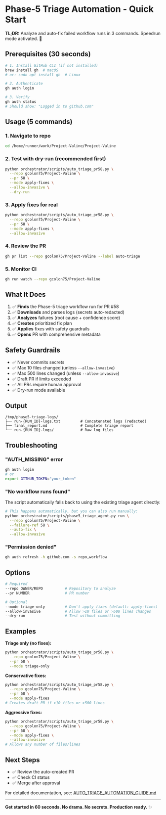 # Phase-5 Triage Automation - Quick Start

**TL;DR:** Analyze and auto-fix failed workflow runs in 3 commands. Speedrun mode activated. 🚀

## Prerequisites (30 seconds)

```bash
# 1. Install GitHub CLI (if not installed)
brew install gh  # macOS
# or: sudo apt install gh  # Linux

# 2. Authenticate
gh auth login

# 3. Verify
gh auth status
# Should show: "Logged in to github.com"
```

## Usage (5 commands)

### 1. Navigate to repo
```bash
cd /home/runner/work/Project-Valine/Project-Valine
```

### 2. Test with dry-run (recommended first)
```bash
python orchestrator/scripts/auto_triage_pr58.py \
  --repo gcolon75/Project-Valine \
  --pr 58 \
  --mode apply-fixes \
  --allow-invasive \
  --dry-run
```

### 3. Apply fixes for real
```bash
python orchestrator/scripts/auto_triage_pr58.py \
  --repo gcolon75/Project-Valine \
  --pr 58 \
  --mode apply-fixes \
  --allow-invasive
```

### 4. Review the PR
```bash
gh pr list --repo gcolon75/Project-Valine --label auto-triage
```

### 5. Monitor CI
```bash
gh run watch --repo gcolon75/Project-Valine
```

## What It Does

1. ✅ **Finds** the Phase-5 triage workflow run for PR #58
2. ✅ **Downloads** and parses logs (secrets auto-redacted)
3. ✅ **Analyzes** failures (root cause + confidence score)
4. ✅ **Creates** prioritized fix plan
5. ✅ **Applies** fixes with safety guardrails
6. ✅ **Opens** PR with comprehensive metadata

## Safety Guardrails

- ✅ Never commits secrets
- ✅ Max 10 files changed (unless `--allow-invasive`)
- ✅ Max 500 lines changed (unless `--allow-invasive`)
- ✅ Draft PR if limits exceeded
- ✅ All PRs require human approval
- ✅ Dry-run mode available

## Output

```
/tmp/phase5-triage-logs/
├── run-{RUN_ID}-logs.txt         # Concatenated logs (redacted)
├── final_report.md               # Complete triage report
└── run-{RUN_ID}-logs/            # Raw log files
```

## Troubleshooting

### "AUTH_MISSING" error
```bash
gh auth login
# or
export GITHUB_TOKEN="your_token"
```

### "No workflow runs found"
The script automatically falls back to using the existing triage agent directly:
```bash
# This happens automatically, but you can also run manually:
python orchestrator/scripts/phase5_triage_agent.py run \
  --repo gcolon75/Project-Valine \
  --failure-ref 58 \
  --auto-fix \
  --allow-invasive
```

### "Permission denied"
```bash
gh auth refresh -h github.com -s repo,workflow
```

## Options

```bash
# Required
--repo OWNER/REPO          # Repository to analyze
--pr NUMBER                # PR number

# Optional
--mode triage-only         # Don't apply fixes (default: apply-fixes)
--allow-invasive           # Allow >10 files or >500 lines changes
--dry-run                  # Test without committing
```

## Examples

**Triage only (no fixes):**
```bash
python orchestrator/scripts/auto_triage_pr58.py \
  --repo gcolon75/Project-Valine \
  --pr 58 \
  --mode triage-only
```

**Conservative fixes:**
```bash
python orchestrator/scripts/auto_triage_pr58.py \
  --repo gcolon75/Project-Valine \
  --pr 58 \
  --mode apply-fixes
# Creates draft PR if >10 files or >500 lines
```

**Aggressive fixes:**
```bash
python orchestrator/scripts/auto_triage_pr58.py \
  --repo gcolon75/Project-Valine \
  --pr 58 \
  --mode apply-fixes \
  --allow-invasive
# Allows any number of files/lines
```

## Next Steps

- ✅ Review the auto-created PR
- ✅ Check CI status
- ✅ Merge after approval

For detailed documentation, see: [AUTO_TRIAGE_AUTOMATION_GUIDE.md](./AUTO_TRIAGE_AUTOMATION_GUIDE.md)

---

**Get started in 60 seconds. No drama. No secrets. Production ready.** ✨
